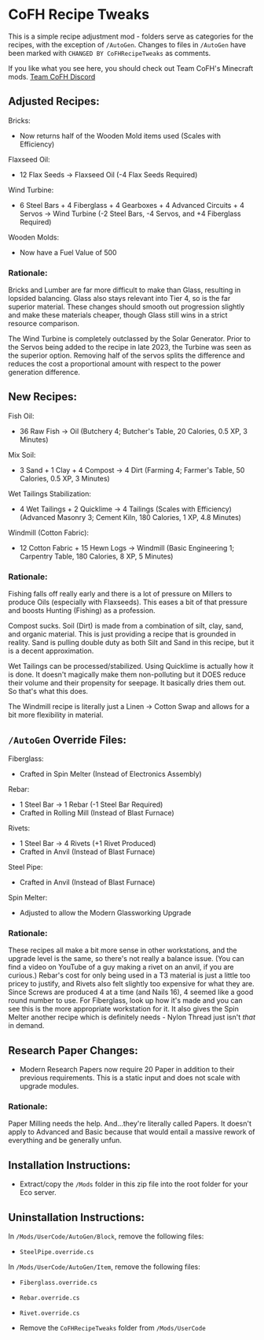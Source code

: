 # CoFH Recipe Tweaks

This is a simple recipe adjustment mod - folders serve as categories for the recipes, with the exception of `/AutoGen`. Changes to files in `/AutoGen` have been marked with `CHANGED BY CoFHRecipeTweaks` as comments.

If you like what you see here, you should check out Team CoFH's Minecraft mods.
[Team CoFH Discord](https://discord.gg/uRKrnbH)

## Adjusted Recipes:

Bricks:
- Now returns half of the Wooden Mold items used (Scales with Efficiency)

Flaxseed Oil:
- 12 Flax Seeds -> Flaxseed Oil (-4 Flax Seeds Required)

Wind Turbine:
- 6 Steel Bars + 4 Fiberglass + 4 Gearboxes + 4 Advanced Circuits + 4 Servos -> Wind Turbine (-2 Steel Bars, -4 Servos, and +4 Fiberglass Required)

Wooden Molds:
- Now have a Fuel Value of 500

### Rationale:

Bricks and Lumber are far more difficult to make than Glass, resulting in lopsided balancing. Glass also stays relevant into Tier 4, so is the far superior material. These changes should smooth out progression slightly and make these materials cheaper, though Glass still wins in a strict resource comparison.

The Wind Turbine is completely outclassed by the Solar Generator. Prior to the Servos being added to the recipe in late 2023, the Turbine was seen as the superior option. Removing half of the servos splits the difference and reduces the cost a proportional amount with respect to the power generation difference.

## New Recipes:

Fish Oil:
- 36 Raw Fish -> Oil (Butchery 4; Butcher's Table, 20 Calories, 0.5 XP, 3 Minutes)

Mix Soil:
- 3 Sand + 1 Clay + 4 Compost -> 4 Dirt (Farming 4; Farmer's Table, 50 Calories, 0.5 XP, 3 Minutes)

Wet Tailings Stabilization:
- 4 Wet Tailings + 2 Quicklime -> 4 Tailings (Scales with Efficiency) (Advanced Masonry 3; Cement Kiln, 180 Calories, 1 XP, 4.8 Minutes)

Windmill (Cotton Fabric):
- 12 Cotton Fabric + 15 Hewn Logs -> Windmill (Basic Engineering 1; Carpentry Table, 180 Calories, 8 XP, 5 Minutes)

### Rationale:

Fishing falls off really early and there is a lot of pressure on Millers to produce Oils (especially with Flaxseeds). This eases a bit of that pressure and boosts Hunting (Fishing) as a profession.

Compost sucks. Soil (Dirt) is made from a combination of silt, clay, sand, and organic material. This is just providing a recipe that is grounded in reality. Sand is pulling double duty as both Silt and Sand in this recipe, but it is a decent approximation.

Wet Tailings can be processed/stabilized. Using Quicklime is actually how it is done. It doesn't magically make them non-polluting but it DOES reduce their volume and their propensity for seepage. It basically dries them out. So that's what this does.

The Windmill recipe is literally just a Linen -> Cotton Swap and allows for a bit more flexibility in material.

## `/AutoGen` Override Files:

Fiberglass:
- Crafted in Spin Melter (Instead of Electronics Assembly)

Rebar:
- 1 Steel Bar -> 1 Rebar (-1 Steel Bar Required)
- Crafted in Rolling Mill (Instead of Blast Furnace)

Rivets:
- 1 Steel Bar -> 4 Rivets (+1 Rivet Produced)
- Crafted in Anvil (Instead of Blast Furnace)

Steel Pipe:
- Crafted in Anvil (Instead of Blast Furnace)

Spin Melter:
- Adjusted to allow the Modern Glassworking Upgrade

### Rationale:

These recipes all make a bit more sense in other workstations, and the upgrade level is the same, so there's not really a balance issue. (You can find a video on YouTube of a guy making a rivet on an anvil, if you are curious.) Rebar's cost for only being used in a T3 material is just a little too pricey to justify, and Rivets also felt slightly too expensive for what they are. Since Screws are produced 4 at a time (and Nails 16), 4 seemed like a good round number to use. For Fiberglass, look up how it's made and you can see this is the more appropriate workstation for it. It also gives the Spin Melter another recipe which is definitely needs - Nylon Thread just isn't *that* in demand.

## Research Paper Changes:

- Modern Research Papers now require 20 Paper in addition to their previous requirements. This is a static input and does not scale with upgrade modules.

### Rationale:

Paper Milling needs the help. And...they're literally called Papers. It doesn't apply to Advanced and Basic because that would entail a massive rework of everything and be generally unfun.

## Installation Instructions:

- Extract/copy the `/Mods` folder in this zip file into the root folder for your Eco server.

## Uninstallation Instructions:

In `/Mods/UserCode/AutoGen/Block`, remove the following files:
- `SteelPipe.override.cs`

In `/Mods/UserCode/AutoGen/Item`, remove the following files:
- `Fiberglass.override.cs`
- `Rebar.override.cs`
- `Rivet.override.cs`

- Remove the `CoFHRecipeTweaks` folder from `/Mods/UserCode`
